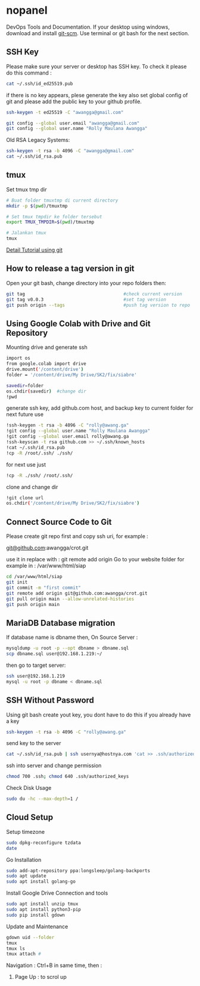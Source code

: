 # nopanel
DevOps Tools and Documentation. If your desktop using windows, download and install [git-scm](https://git-scm.com/downloads). Use terminal or git bash for the next section.

## SSH Key
Please make sure your server or desktop has SSH key. To check it please do this command :

```sh
cat ~/.ssh/id_ed25519.pub
```

if there is no key appears, plese generate the key also set global config of git and please add the public key to your github profile.

```sh
ssh-keygen -t ed25519 -C "awangga@gmail.com"
```

```sh
git config --global user.email "awangga@gmail.com"
git config --global user.name "Rolly Maulana Awangga"
```

Old RSA Legacy Systems:
```sh
ssh-keygen -t rsa -b 4096 -C "awangga@gmail.com"
cat ~/.ssh/id_rsa.pub
```

## tmux
Set tmux tmp dir

```sh
# Buat folder tmuxtmp di current directory
mkdir -p $(pwd)/tmuxtmp

# Set tmux tmpdir ke folder tersebut
export TMUX_TMPDIR=$(pwd)/tmuxtmp

# Jalankan tmux
tmux
```

[Detail Tutorial using git](git.md)

## How to release a tag version in git

Open your git bash, change directory into your repo folders then:  
```sh
git tag                                 	#check current version
git tag v0.0.3                          	#set tag version
git push origin --tags                  	#push tag version to repo
```

## Using Google Colab with Drive and Git Repository

Mounting drive and generate ssh

```sh
import os
from google.colab import drive
drive.mount('/content/drive')
folder = '/content/drive/My Drive/SK2/fix/siabre' 

savedir=folder
os.chdir(savedir)  #change dir
!pwd
```
generate ssh key, add github.com host, and backup key to current folder for next future use

```sh
!ssh-keygen -t rsa -b 4096 -C "rolly@awang.ga"
!git config --global user.name "Rolly Maulana Awangga"
!git config --global user.email rolly@awang.ga
!ssh-keyscan -t rsa github.com >> ~/.ssh/known_hosts
!cat ~/.ssh/id_rsa.pub
!cp -R /root/.ssh/ ./ssh/
```

for next use just

```sh
!cp -R ./ssh/ /root/.ssh/
```

clone and change dir

```sh
!git clone url
os.chdir('/content/drive/My Drive/SK2/fix/siabre')
```

## Connect Source Code to Git
Please create git repo first and copy ssh uri, for example :

git@github.com:awangga/crot.git

use it in replace with : git remote add origin 
Go to your website folder for example in : /var/www/html/siap

```sh
cd /var/www/html/siap
git init
git commit -m "first commit"
git remote add origin git@github.com:awangga/crot.git
git pull origin main --allow-unrelated-histories
git push origin main
```

## MariaDB Database migration
If database name is dbname then, On Source Server :

```sh
mysqldump -u root -p --opt dbname > dbname.sql
scp dbname.sql user@192.168.1.219:~/
```

then go to target server:

```sh
ssh user@192.168.1.219
mysql -u root -p dbname < dbname.sql
```

## SSH Without Password

Using git bash create yout key, you dont have to do this if you already have a key
```sh
ssh-keygen -t rsa -b 4096 -C "rolly@awang.ga"
```

send key to the server
```sh
cat ~/.ssh/id_rsa.pub | ssh usernya@hostnya.com 'cat >> .ssh/authorized_keys'
```

ssh into server and change permission
```sh
chmod 700 .ssh; chmod 640 .ssh/authorized_keys
```

Check Disk Usage
```sh
sudo du -hc --max-depth=1 /
```

## Cloud Setup

Setup timezone
```sh
sudo dpkg-reconfigure tzdata
date
```
Go Installation
```sh
sudo add-apt-repository ppa:longsleep/golang-backports
sudo apt update
sudo apt install golang-go
```
Install Google Drive Connection and tools
```sh
sudo apt install unzip tmux
sudo apt install python3-pip
sudo pip install gdown
```

Update and Maintenance
```sh
gdown uid --folder
tmux
tmux ls
tmux attach #
```

Navigation :
Ctrl+B in same time, then :
1. Page Up : to scrol up
